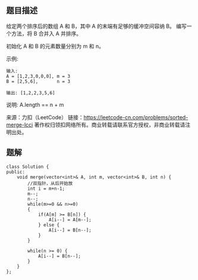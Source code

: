 ## 题目描述
给定两个排序后的数组 A 和 B，其中 A 的末端有足够的缓冲空间容纳 B。 编写一个方法，将 B 合并入 A 并排序。

初始化 A 和 B 的元素数量分别为 m 和 n。

示例:
```
输入:
A = [1,2,3,0,0,0], m = 3
B = [2,5,6],       n = 3

输出: [1,2,2,3,5,6]
```
说明:
A.length == n + m

来源：力扣（LeetCode）
链接：https://leetcode-cn.com/problems/sorted-merge-lcci
著作权归领扣网络所有。商业转载请联系官方授权，非商业转载请注明出处。

## 题解
```
class Solution {
public:
    void merge(vector<int>& A, int m, vector<int>& B, int n) {
        //双指针，从后开始放
        int i = m+n-1;
        m--;
        n--;
        while(m>=0 && n>=0) 
        {
            if(A[m] >= B[n]) {
                A[i--] = A[m--];
            } else {
                A[i--] = B[n--];
            }
        }

        while(n >= 0) {
            A[i--] = B[n--];
        }
    }
};
```